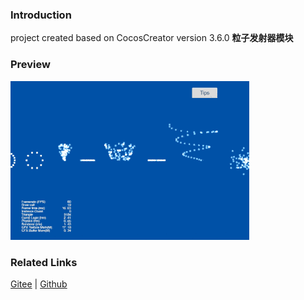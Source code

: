 ### Introduction

project created based on CocosCreator version 3.6.0 **粒子发射器模块** 

### Preview
![image](../../../gif/202203/2022030542.gif)

### Related Links
[Gitee](https://gitee.com/mirrors_cocos-creator/test-cases-3d/blob/v3.0/assets/cases/particle) | [Github](https://github.com/cocos-creator/test-cases-3d/blob/v3.0/assets/cases/particle)
